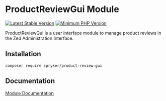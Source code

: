 # ProductReviewGui Module
[![Latest Stable Version](https://poser.pugx.org/spryker/product-review-gui/v/stable.svg)](https://packagist.org/packages/spryker/product-review-gui)
[![Minimum PHP Version](https://img.shields.io/badge/php-%3E%3D%207.4-8892BF.svg)](https://php.net/)

ProductReviewGui is a user interface module to manage product reviews in the Zed Administration Interface.

## Installation

```
composer require spryker/product-review-gui
```

## Documentation

[Module Documentation](https://docs.spryker.com)
